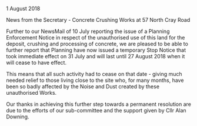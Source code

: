 1 August 2018

News from the Secretary - Concrete Crushing Works at 57 North Cray Road

Further to our NewsMail of 10 July reporting the issue of a Planning Enforcement Notice in respect of the unauthorised use of this land for the deposit, crushing and processing of concrete, we are pleased to be able to further report that Planning have now issued a temporary Stop Notice that took immediate effect on 31 July and will last until 27 August 2018 when it will cease to have effect.

This means that all such activity had to cease on that date - giving much needed relief to those living close to the site who, for many months, have been so badly affected by the Noise and Dust created by these unauthorised Works.

Our thanks in achieving this further step towards a permanent resolution are due to the efforts of our sub-committee and the support given by Cllr Alan Downing.
